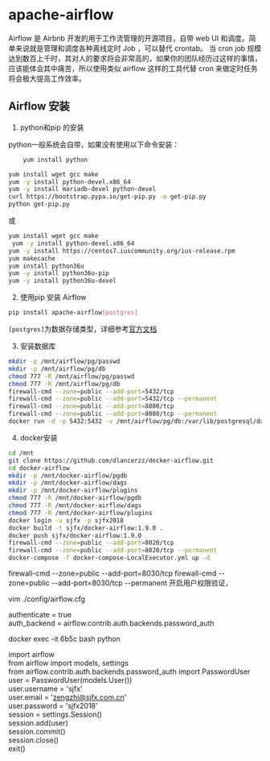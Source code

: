 # apache-airflow

Airflow 是 Airbnb 开发的用于工作流管理的开源项目，自带 web UI 和调度。简单来说就是管理和调度各种离线定时 Job ，可以替代 crontab。
当 cron job 规模达到数百上千时，其对人的要求将会非常高的，如果你的团队经历过这样的事情，应该能体会其中痛苦，所以使用类似 airflow 这样的工具代替 cron 来做定时任务将会极大提高工作效率。

## Airflow 安装

1. python和pip 的安装

python一般系统会自带，如果没有使用以下命令安装：

```sh
    yum install python
```

```sh
yum install wget gcc make
yum -y install python-devel.x86_64
yum -y install mariadb-devel python-devel
curl https://bootstrap.pypa.io/get-pip.py -o get-pip.py
python get-pip.py
```

或 

```sh
yum install wget gcc make
 yum -y install python-devel.x86_64
yum -y install https://centos7.iuscommunity.org/ius-release.rpm
yum makecache
yum install python36u
yum -y install python36u-pip
yum -y install python36u-devel
```

2. 使用pip 安装 Airflow 

```sh
pip install apache-airflow[postgres]
```

`[postgres]`为数据存储类型，详细参考[官方文档](https://airflow.incubator.apache.org/installation.html#extra-packages)

3. 安装数据库

```sh
mkdir -p /mnt/airflow/pg/passwd
mkdir -p /mnt/airflow/pg/db
chmod 777 -R /mnt/airflow/pg/passwd
chmod 777 -R /mnt/airflow/pg/db
firewall-cmd --zone=public --add-port=5432/tcp
firewall-cmd --zone=public --add-port=5432/tcp --permanent
firewall-cmd --zone=public --add-port=8080/tcp
firewall-cmd --zone=public --add-port=8080/tcp --permanent
docker run -d -p 5432:5432 -v /mnt/airflow/pg/db:/var/lib/postgresql/data -e POSTGRES_PASSWORD=sjfx2018 --name=airflow-postgres --restart=unless-stopped postgres:10.3
```

4. docker安装

```sh
cd /mnt
git clone https://github.com/dlancerzz/docker-airflow.git
cd docker-airflow
mkdir -p /mnt/docker-airflow/pgdb
mkdir -p /mnt/docker-airflow/dags
mkdir -p /mnt/docker-airflow/plugins
chmod 777 -R /mnt/docker-airflow/pgdb
chmod 777 -R /mnt/docker-airflow/dags
chmod 777 -R /mnt/docker-airflow/plugins
docker login -u sjfx -p sjfx2018
docker build -t sjfx/docker-airflow:1.9.0 .
docker push sjfx/docker-airflow:1.9.0
firewall-cmd --zone=public --add-port=8020/tcp
firewall-cmd --zone=public --add-port=8020/tcp --permanent
docker-compose -f docker-compose-LocalExecutor.yml up -d
```
firewall-cmd --zone=public --add-port=8030/tcp
firewall-cmd --zone=public --add-port=8030/tcp --permanent
开启用户权限验证，

vim ./config/airflow.cfg

  
authenticate = true  
auth_backend = airflow.contrib.auth.backends.password_auth  


docker exec -it 6b5c bash
python

import airflow  
from airflow import models, settings  
from airflow.contrib.auth.backends.password_auth import PasswordUser  
user = PasswordUser(models.User())  
user.username = 'sjfx'  
user.email = 'zengzhi@sjfx.com.cn'  
user.password = 'sjfx2018'  
session = settings.Session()  
session.add(user)  
session.commit()  
session.close()  
exit()  